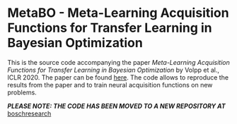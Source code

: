 # MetaBO - Meta-Learning Acquisition Functions for Transfer Learning in Bayesian Optimization
This is the source code accompanying the paper *Meta-Learning Acquisition Functions for Transfer Learning in Bayesian Optimization* by Volpp et al., ICLR 2020. The paper can be found [here](https://arxiv.org/abs/1904.02642). The code allows to reproduce the results from the paper and to train neural acquisition functions on new problems.

***PLEASE NOTE: THE CODE HAS BEEN MOVED TO A NEW REPOSITORY AT*** [boschresearch](https://github.com/boschresearch/MetaBO)
